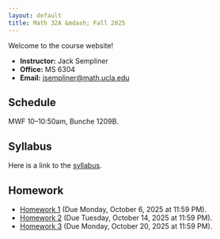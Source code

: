 ```yaml
---
layout: default
title: Math 32A &mdash; Fall 2025
---
```


Welcome to the course website!  

- **Instructor:** Jack Sempliner  
- **Office:** MS 6304  
- **Email:** jsempliner@math.ucla.edu  

## Schedule
MWF 10–10:50am, Bunche 1209B. 

## Syllabus
Here is a link to the <a href = "Math32ASyllabus.pdf">syllabus</a>.

## Homework
<ul>
    <li><a href = "Math32AHW1.pdf">Homework 1</a> (Due Monday, October 6, 2025 at 11:59 PM).</li>
    <li><a href = "Math32AHW2.pdf">Homework 2</a> (Due Tuesday, October 14, 2025 at 11:59 PM).</li>
    <li><a href = "Math32AHW3.pdf">Homework 3</a> (Due Monday, October 20, 2025 at 11:59 PM).</li>
</ul>

